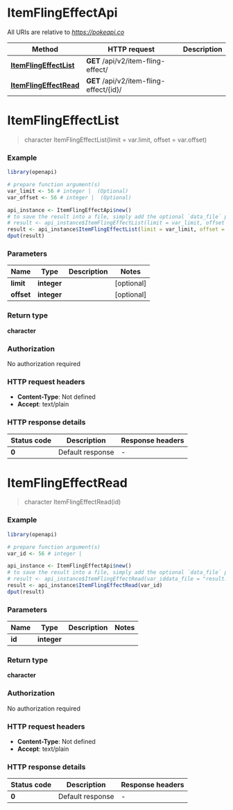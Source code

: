 # ItemFlingEffectApi

All URIs are relative to *https://pokeapi.co*

Method | HTTP request | Description
------------- | ------------- | -------------
[**ItemFlingEffectList**](ItemFlingEffectApi.md#ItemFlingEffectList) | **GET** /api/v2/item-fling-effect/ | 
[**ItemFlingEffectRead**](ItemFlingEffectApi.md#ItemFlingEffectRead) | **GET** /api/v2/item-fling-effect/{id}/ | 


# **ItemFlingEffectList**
> character ItemFlingEffectList(limit = var.limit, offset = var.offset)



### Example
```R
library(openapi)

# prepare function argument(s)
var_limit <- 56 # integer |  (Optional)
var_offset <- 56 # integer |  (Optional)

api_instance <- ItemFlingEffectApi$new()
# to save the result into a file, simply add the optional `data_file` parameter, e.g.
# result <- api_instance$ItemFlingEffectList(limit = var_limit, offset = var_offsetdata_file = "result.txt")
result <- api_instance$ItemFlingEffectList(limit = var_limit, offset = var_offset)
dput(result)
```

### Parameters

Name | Type | Description  | Notes
------------- | ------------- | ------------- | -------------
 **limit** | **integer**|  | [optional] 
 **offset** | **integer**|  | [optional] 

### Return type

**character**

### Authorization

No authorization required

### HTTP request headers

 - **Content-Type**: Not defined
 - **Accept**: text/plain

### HTTP response details
| Status code | Description | Response headers |
|-------------|-------------|------------------|
| **0** | Default response |  -  |

# **ItemFlingEffectRead**
> character ItemFlingEffectRead(id)



### Example
```R
library(openapi)

# prepare function argument(s)
var_id <- 56 # integer | 

api_instance <- ItemFlingEffectApi$new()
# to save the result into a file, simply add the optional `data_file` parameter, e.g.
# result <- api_instance$ItemFlingEffectRead(var_iddata_file = "result.txt")
result <- api_instance$ItemFlingEffectRead(var_id)
dput(result)
```

### Parameters

Name | Type | Description  | Notes
------------- | ------------- | ------------- | -------------
 **id** | **integer**|  | 

### Return type

**character**

### Authorization

No authorization required

### HTTP request headers

 - **Content-Type**: Not defined
 - **Accept**: text/plain

### HTTP response details
| Status code | Description | Response headers |
|-------------|-------------|------------------|
| **0** | Default response |  -  |


